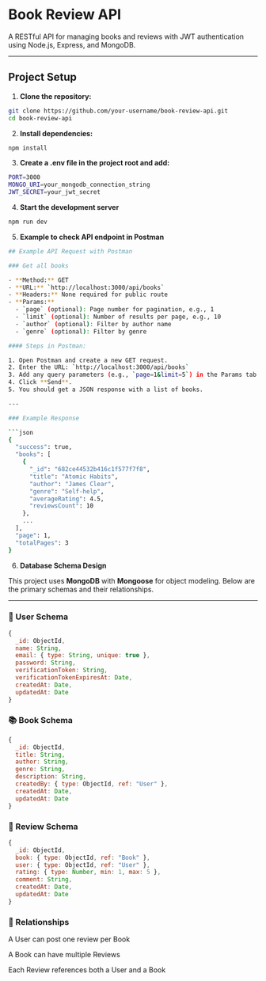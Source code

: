 # Book Review API

A RESTful API for managing books and reviews with JWT authentication using Node.js, Express, and MongoDB.

---

## Project Setup

1. **Clone the repository:**

```bash
git clone https://github.com/your-username/book-review-api.git
cd book-review-api

```

2. **Install dependencies:**

```bash
npm install
```

3. **Create a .env file in the project root and add:**

```bash
PORT=3000
MONGO_URI=your_mongodb_connection_string
JWT_SECRET=your_jwt_secret
```

4. **Start the development server**

```bash
npm run dev
```

5. **Example to check API endpoint in Postman**

```bash
## Example API Request with Postman

### Get all books

- **Method:** GET  
- **URL:** `http://localhost:3000/api/books`  
- **Headers:** None required for public route  
- **Params:**  
  - `page` (optional): Page number for pagination, e.g., 1  
  - `limit` (optional): Number of results per page, e.g., 10  
  - `author` (optional): Filter by author name  
  - `genre` (optional): Filter by genre  

#### Steps in Postman:

1. Open Postman and create a new GET request.  
2. Enter the URL: `http://localhost:3000/api/books`  
3. Add any query parameters (e.g., `page=1&limit=5`) in the Params tab.  
4. Click **Send**.  
5. You should get a JSON response with a list of books.

---

### Example Response

```json
{
  "success": true,
  "books": [
    {
      "_id": "682ce44532b416c1f577f7f8",
      "title": "Atomic Habits",
      "author": "James Clear",
      "genre": "Self-help",
      "averageRating": 4.5,
      "reviewsCount": 10
    },
    ...
  ],
  "page": 1,
  "totalPages": 3
}

```

6. **Database Schema Design**

This project uses **MongoDB** with **Mongoose** for object modeling. Below are the primary schemas and their relationships.

---

### 👤 User Schema

```js
{
  _id: ObjectId,
  name: String,
  email: { type: String, unique: true },
  password: String,
  verificationToken: String,
  verificationTokenExpiresAt: Date,
  createdAt: Date,
  updatedAt: Date
}
```

### 📚 Book Schema

```js
{
  _id: ObjectId,
  title: String,
  author: String,
  genre: String,
  description: String,
  createdBy: { type: ObjectId, ref: "User" },
  createdAt: Date,
  updatedAt: Date
}
```

### 📝 Review Schema

```js
{
  _id: ObjectId,
  book: { type: ObjectId, ref: "Book" },
  user: { type: ObjectId, ref: "User" },
  rating: { type: Number, min: 1, max: 5 },
  comment: String,
  createdAt: Date,
  updatedAt: Date
}
```

### 🔗 Relationships
A User can post one review per Book

A Book can have multiple Reviews

Each Review references both a User and a Book